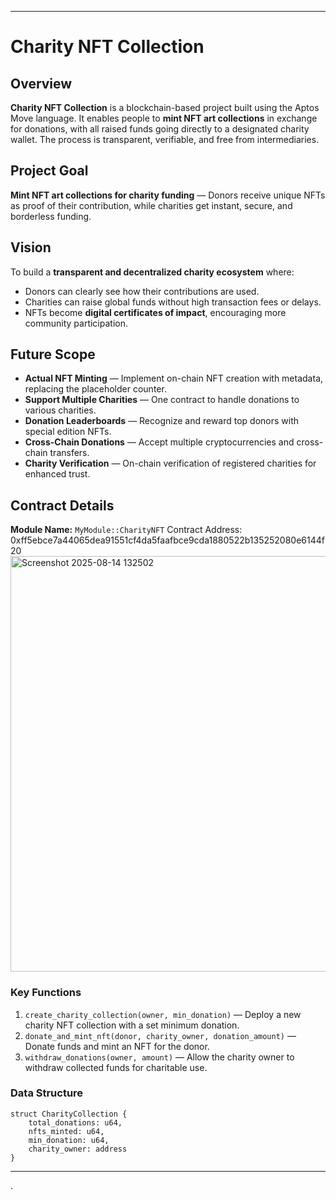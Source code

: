 

---

# Charity NFT Collection

## Overview

**Charity NFT Collection** is a blockchain-based project built using the Aptos Move language.
It enables people to **mint NFT art collections** in exchange for donations, with all raised funds going directly to a designated charity wallet.
The process is transparent, verifiable, and free from intermediaries.

## Project Goal

**Mint NFT art collections for charity funding** — Donors receive unique NFTs as proof of their contribution, while charities get instant, secure, and borderless funding.

## Vision

To build a **transparent and decentralized charity ecosystem** where:

* Donors can clearly see how their contributions are used.
* Charities can raise global funds without high transaction fees or delays.
* NFTs become **digital certificates of impact**, encouraging more community participation.

## Future Scope

* **Actual NFT Minting** — Implement on-chain NFT creation with metadata, replacing the placeholder counter.
* **Support Multiple Charities** — One contract to handle donations to various charities.
* **Donation Leaderboards** — Recognize and reward top donors with special edition NFTs.
* **Cross-Chain Donations** — Accept multiple cryptocurrencies and cross-chain transfers.
* **Charity Verification** — On-chain verification of registered charities for enhanced trust.

## Contract Details

**Module Name:** `MyModule::CharityNFT`
Contract Address: 0xff5ebce7a44065dea91551cf4da5faafbce9cda1880522b135252080e6144f20
 <img width="1365" height="665" alt="Screenshot 2025-08-14 132502" src="https://github.com/user-attachments/assets/3881f377-44a8-484a-9e7b-e659394ae78c" />

### Key Functions

1. `create_charity_collection(owner, min_donation)` — Deploy a new charity NFT collection with a set minimum donation.
2. `donate_and_mint_nft(donor, charity_owner, donation_amount)` — Donate funds and mint an NFT for the donor.
3. `withdraw_donations(owner, amount)` — Allow the charity owner to withdraw collected funds for charitable use.

### Data Structure

```move
struct CharityCollection {
    total_donations: u64,
    nfts_minted: u64,
    min_donation: u64,
    charity_owner: address
}
```

---

.
